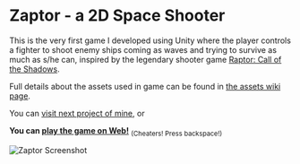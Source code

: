 Zaptor - a 2D Space Shooter
==============

This is the very first game I developed using Unity where the player controls a fighter to shoot enemy ships coming as waves and trying to survive as much as s/he can, inspired by the legendary shooter game [Raptor: Call of the Shadows](http://en.wikipedia.org/wiki/Raptor:_Call_of_the_Shadows). 

 
Full details about the assets used in game can be found in [the assets wiki page](https://github.com/vilbeyli/2D-Shoot-Em-Up/wiki/Assets-Used-in-Game). 

You can [visit next project of mine](https://github.com/vilbeyli/Pacman), or

**You can [play the game on Web!](http://vilbeyli.github.io/Zaptor/)**
<sub>(Cheaters! Press backspace!)</sub> 

![Zaptor Screenshot](http://vilbeyli.github.io/images/zaptor.png)

